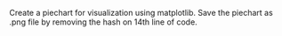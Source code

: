 Create a piechart for visualization using matplotlib. Save the piechart as .png file by removing the hash on 14th line of code.
